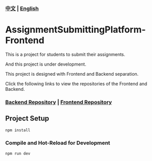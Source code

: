 
### [中文](./docs/README-CN.md) | [English](./README.md)

# AssignmentSubmittingPlatform-Frontend

This is a project for students to submit their assignments.

And this project is under development.

This project is designed with Frontend and Backend separation.

Click the following links to view the repositories of the Frontend and Backend.

### [Backend Repository](https://github.com/Apricityx/ASP-BE) | [Frontend Repository](https://github.com/Apricityx/ASP-FE)

## Project Setup

```sh
npm install
```

### Compile and Hot-Reload for Development

```sh
npm run dev
```
